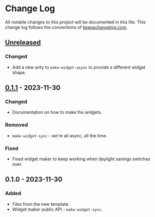 # Change Log
All notable changes to this project will be documented in this file. This change log follows the conventions of [keepachangelog.com](http://keepachangelog.com/).

## [Unreleased]
### Changed
- Add a new arity to `make-widget-async` to provide a different widget shape.

## [0.1.1] - 2023-11-30
### Changed
- Documentation on how to make the widgets.

### Removed
- `make-widget-sync` - we're all async, all the time.

### Fixed
- Fixed widget maker to keep working when daylight savings switches over.

## 0.1.0 - 2023-11-30
### Added
- Files from the new template.
- Widget maker public API - `make-widget-sync`.

[Unreleased]: https://sourcehost.site/your-name/debezium-test-containers/compare/0.1.1...HEAD
[0.1.1]: https://sourcehost.site/your-name/debezium-test-containers/compare/0.1.0...0.1.1
